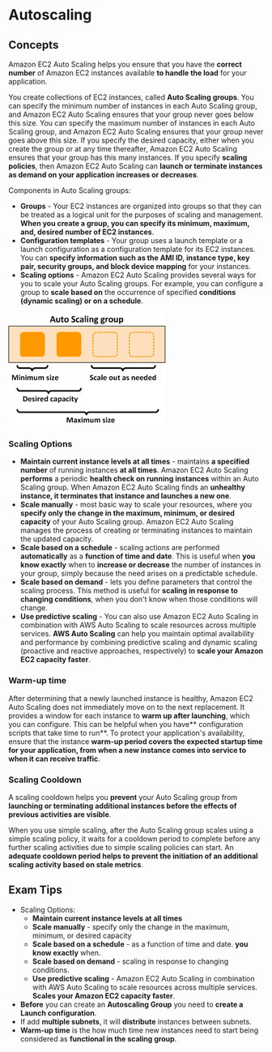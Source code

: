 # Autoscaling
## Concepts

Amazon EC2 Auto Scaling helps you ensure that you have the **correct number** of Amazon EC2 instances available **to handle the load** for your application. 

You create collections of EC2 instances, called **Auto Scaling groups**. You can specify the minimum number of instances in each Auto Scaling group, and Amazon EC2 Auto Scaling ensures that your group never goes below this size. You can specify the maximum number of instances in each Auto Scaling group, and Amazon EC2 Auto Scaling ensures that your group never goes above this size. If you specify the desired capacity, either when you create the group or at any time thereafter, Amazon EC2 Auto Scaling ensures that your group has this many instances. If you specify **scaling policies**, then Amazon EC2 Auto Scaling can **launch or terminate instances as demand on your application increases or decreases**.

Components in Auto Scaling groups:
* **Groups** - Your EC2 instances are organized into groups so that they can be treated as a logical unit for the purposes of scaling and management. **When you create a group, you can specify its minimum, maximum, and, desired number of EC2 instances**.
* **Configuration templates** - Your group uses a launch template or a launch configuration as a configuration template for its EC2 instances. You can **specify information such as the AMI ID, instance type, key pair, security groups, and block device mapping** for your instances.
* **Scaling options** - Amazon EC2 Auto Scaling provides several ways for you to scale your Auto Scaling groups. For example, you can configure a group to **scale based on** the occurrence of specified **conditions (dynamic scaling) or on a schedule**.

![AutoScaling](./as-basic-diagram.png)

### Scaling Options
* **Maintain current instance levels at all times** -  maintains **a specified number** of running instances **at all times**. Amazon EC2 Auto Scaling **performs** a periodic **health check on running instances** within an Auto Scaling group. When Amazon EC2 Auto Scaling finds an **unhealthy instance, it terminates that instance and launches a new one**. 
* **Scale manually** - most basic way to scale your resources, where you **specify only the change in the maximum, minimum, or desired capacity** of your Auto Scaling group. Amazon EC2 Auto Scaling manages the process of creating or terminating instances to maintain the updated capacity. 
* **Scale based on a schedule** - scaling actions are performed **automatically** as a **function of time and date**. This is useful when **you know exactly** when to **increase or decrease** the number of instances in your group, simply because the need arises on a predictable schedule.
* **Scale based on demand** - lets you define parameters that control the scaling process. This method is useful for **scaling in response to changing conditions**, when you don't know when those conditions will change. 
* **Use predictive scaling** - You can also use Amazon EC2 Auto Scaling in combination with AWS Auto Scaling to scale resources across multiple services. **AWS Auto Scaling** can help you maintain optimal availability and performance by combining predictive scaling and dynamic scaling (proactive and reactive approaches, respectively) to **scale your Amazon EC2 capacity faster**.

### Warm-up time
After determining that a newly launched instance is healthy, Amazon EC2 Auto Scaling does not immediately move on to the next replacement. It provides a window for each instance to **warm up after launching**, which you can configure. This can be helpful when you have** configuration scripts that take time to run**. To protect your application's availability, ensure that the instance **warm-up period covers the expected startup time for your application, from when a new instance comes into service to when it can receive traffic**.

### Scaling Cooldown
A scaling cooldown helps you **prevent** your Auto Scaling group from **launching or terminating additional instances before the effects of previous activities are visible**.

When you use simple scaling, after the Auto Scaling group scales using a simple scaling policy, it waits for a cooldown period to complete before any further scaling activities due to simple scaling policies can start. An **adequate cooldown period helps to prevent the initiation of an additional scaling activity based on stale metrics**. 



## Exam Tips
* Scaling Options:
  * **Maintain current instance levels at all times**  
  * **Scale manually** - specify only the change in the maximum, minimum, or desired capacity
  * **Scale based on a schedule** - as a function of time and date. **you know exactly** when.
  * **Scale based on demand** - scaling in response to changing conditions. 
  * **Use predictive scaling** - Amazon EC2 Auto Scaling in combination with AWS Auto Scaling to scale resources across multiple services. **Scales your Amazon EC2 capacity faster**.
* **Before** you can create an **Autoscaling Group** you need to **create a Launch configuration**.
* If add **multiple subnets**, it will **distribute** instances between subnets.
* **Warm-up time** is the how much time new instances need to start being considered as **functional in the scaling group**. 
